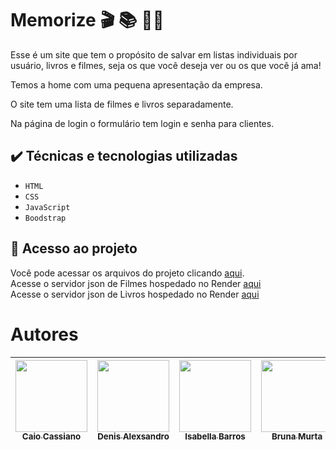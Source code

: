 # Memorize 🎬 📚 👩‍💻

<p>Esse é um site que tem o propósito de salvar em listas individuais por usuário, livros e filmes, seja os que você deseja ver ou os que você já ama!  </p>
<p>Temos a home com uma pequena apresentação da empresa.</p>
<p>O site tem uma lista de filmes e livros separadamente.</p>
<p>Na página de login o formulário tem login e senha para clientes.</p>

##  ✔️ Técnicas e tecnologias utilizadas

-  ``HTML``
-  ``CSS``
-  ``JavaScript``
-  ``Boodstrap``

## 📁 Acesso ao projeto
Você pode acessar os arquivos do projeto clicando [aqui](https://github.com/angela-rsales/Memorise.git). <br/>
Acesse o servidor json de Filmes hospedado no Render [aqui](https://cinema-servidor-03.onrender.com/) <br/>
Acesse o servidor json de Livros hospedado no Render [aqui](https://projetoindividual-2otg.onrender.com/)

# Autores

| [<img src="https://avatars.githubusercontent.com/u/102594647?v=4" width=115><br><sub>Caio Cassiano</sub>](https://github.com/Caioba28)  |  [<img src="https://avatars.githubusercontent.com/u/114114785?v=4" width=115><br><sub>Denis Alexsandro</sub>](https://github.com/denisalexsandro) |  [<img src="https://avatars.githubusercontent.com/u/81197504?v=4" width=115><br><sub>Isabella Barros</sub>](https://github.com/Isabellabarroos)  | [<img src="https://avatars.githubusercontent.com/u/114114906?v=4" width=115><br><sub>Bruna Murta</sub>](https://github.com/brumurta) | [<img src="https://avatars.githubusercontent.com/u/114114853?v=4" width=115><br><sub>Leticia Mattos</sub>](https://github.com/LeticiaMattosSilva) |[<img src="https://avatars.githubusercontent.com/u/114879829?v=4" width=115><br><sub>Angela Sales</sub>](https://github.com/angela-rsales)
| :---: | :---: | :---: | :---: | :---: | :---: |
